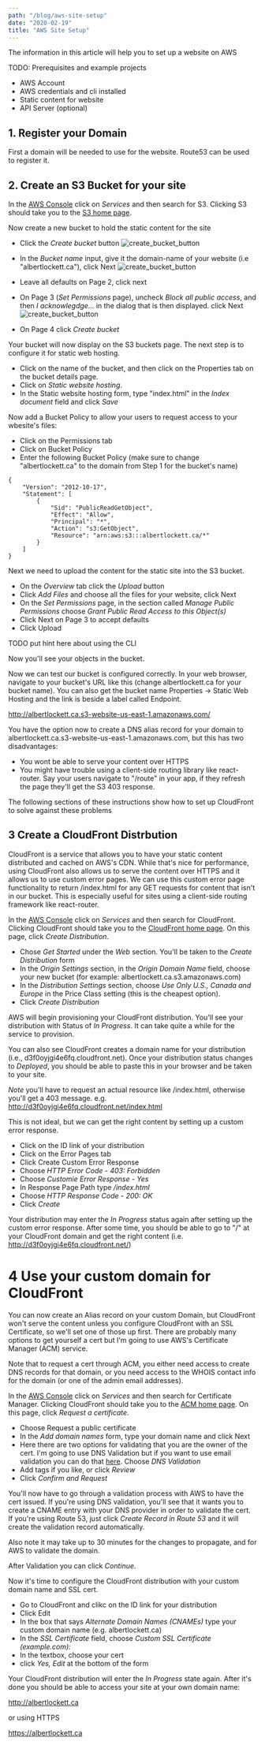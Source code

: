 ```yaml
---
path: "/blog/aws-site-setup"
date: "2020-02-19"
title: "AWS Site Setup"
---
```




<!-- ![create_bucket_button](../pic_1.png) -->
<!-- ![create_bucket_button](../../pic_1.png) -->
<!-- ![create_bucket_button](/images/pic_1.png) -->
<!-- ![create_bucket_button](/markdown-pages/pic_1.png) -->
<!-- ![create_bucket_button](../markdown-pages/pic_1.png)
![create_bucket_button](src/markdown-pages/pic_1.png)
![create_bucket_button](/blog/aws-site-setup/part_2/pic_1.png)
![create_bucket_button](../images/gatsby-astronaut.png) -->

The information in this article will help you to set up a website on AWS

TODO: Prerequisites and example projects
- AWS Account
- AWS credentials and cli installed
- Static content for website
- API Server (optional)

## 1. Register your Domain

First a domain will be needed to use for the website. Route53 can be used to register it.

## 2. Create an S3 Bucket for your site

In the [AWS Console](https://console.aws.amazon.com/console/home) click on _Services_ and then search for S3. Clicking
S3 should take you to the [S3 home page](https://s3.console.aws.amazon.com/s3/home).

Now create a new bucket to hold the static content for the site
- Click the _Create bucket_ button
  ![create_bucket_button](./aws-site-setup/part_2/pic_1.png)

- In the _Bucket name_ input, give it the domain-name of your website (i.e "albertlockett.ca"), click Next
 ![create_bucket_button](./aws-site-setup/part_2/pic_2.png)
- Leave all defaults on Page 2, click next
- On Page 3 (_Set Permissions_ page), uncheck _Block all public access_, and then _I acknowlegdge..._ in the dialog that
  is then displayed. click Next
  ![create_bucket_button](./aws-site-setup/part_2/pic_3.png)
- On Page 4 click _Create bucket_


Your bucket will now display on the S3 buckets page. The next step is to configure it for static web hosting. 
- Click on the name of the bucket, and then click on the Properties tab on the bucket details page. 
- Click on _Static website hosting_.
- In the Static website hosting form, type "index.html" in the _Index document_ field and click _Save_

Now add a Bucket Policy to allow your users to request access to your wbesite's files:
- Click on the Permissions tab
- Click on Bucket Policy
- Enter the following Bucket Policy (make sure to change "albertlockett.ca" to the domain from Step 1 for the bucket's 
  name)
```
{
    "Version": "2012-10-17",
    "Statement": [
        {
            "Sid": "PublicReadGetObject",
            "Effect": "Allow",
            "Principal": "*",
            "Action": "s3:GetObject",
            "Resource": "arn:aws:s3:::albertlockett.ca/*"
        }
    ]
}
```

Next we need to upload the content for the static site into the S3 bucket.
- On the _Overview_ tab click the _Upload_ button
- Click _Add Files_ and choose all the files for your website, click Next
- On the _Set Permissions_ page, in the section called _Manage Public Permissions_ choose _Grant Public Read Access 
  to this Object(s)_
- Click Next on Page 3 to accept defaults
- Click Upload

TODO put hint here about using the CLI

Now you'll see your objects in the bucket.

Now we can test our bucket is configured correctly. In your web browser, navigate to your bucket's URL like this
(change albertlockett.ca for your bucket name). You can also get the bucket name Properties -> Static Web Hosting and 
the link is beside a label called Endpoint.

http://albertlockett.ca.s3-website-us-east-1.amazonaws.com/

You have the option now to create a DNS alias record for your domain to 
albertlockett.ca.s3-website-us-east-1.amazonaws.com, but this has two disadvantages:
- You wont be able to serve your content over HTTPS
- You might have trouble using a client-side routing library like react-router. Say your users navigate to "/route" in
  your app, if they refresh the page they'll get the S3 403 response.

The following sections of these instructions show how to set up CloudFront to solve against these problems

## 3 Create a CloudFront Distrbution

CloudFront is a service that allows you to have your static content distributed and cached on AWS's CDN. While that's
nice for performance, using CloudFront also allows us to serve the content over HTTPS and it allows us to use custom
error pages. We can use this custom error page functionality to return /index.html for any GET requests for content that
isn't in our bucket. This is especially useful for sites using a client-side routing framework like react-router.

In the [AWS Console](https://console.aws.amazon.com/console/home) click on _Services_ and then search for CloudFront. 
Clicking CloudFront should take you to the [CloudFront home page](https://console.aws.amazon.com/cloudfront/home). On
this page, click _Create Distribution_.

- Chose _Get Started_ under the _Web_ section. You'll be taken to the _Create Distribution_ form
- In the _Origin Settings_ section, in the _Origin Domain Name_ field, choose your new bucket (for example: 
  albertlockett.ca.s3.amazonaws.com)
- In the _Distribution Settings_ section, choose _Use Only U.S., Canada and Europe_ in the Price Class setting (this is
  the cheapest option).
- Click _Create Distribution_

AWS will begin provisioning your CloudFront distribution. You'll see your distribution with Status of _In Progress_. It 
can take quite a while for the service to provision.

You can also see CloudFront creates a domain name for your distribution (i.e., d3f0oyjgi4e6fq.cloudfront.net). Once your 
distribution status changes to _Deployed_, you should be able to paste this in your browser and be taken to your site.

_Note_ you'll have to request an actual resource like /index.html, otherwise you'll get a 403 message. e.g.
http://d3f0oyjgi4e6fq.cloudfront.net/index.html

This is not ideal, but we can get the right content by setting up a custom error response. 

- Click on the ID link of your distribution
- Click on the Error Pages tab
- Click Create Custom Error Response
- Choose _HTTP Error Code_ - _403: Forbidden_
- Choose _Customie Error Response_ - _Yes_
- In Response Page Path type _/index.html_
- Choose _HTTP Response Code_ - _200: OK_
- Click _Create_

Your distribution may enter the _In Progress_ status again after setting up the custom error response. After some time,
you should be able to go to "/" at your CloudFront domain and get the right content (i.e. 
http://d3f0oyjgi4e6fq.cloudfront.net/)


# 4 Use your custom domain for CloudFront

You can now create an Alias record on your custom Domain, but CloudFront won't serve the content unless you configure
CloudFront with an SSL Certificate, so we'll set one of those up first. There are probably many options to get yourself
a cert but I'm going to use AWS's Certificate Manager (ACM) service.

Note that to request a cert through ACM, you either need access to create DNS records for that domain, or you need 
access to the WHOIS contact info for the domain (or one of the admin email addresses).

In the [AWS Console](https://console.aws.amazon.com/console/home) click on _Services_ and then search for Certificate 
Manager. Clicking CloudFront should take you to the [ACM home page](https://console.aws.amazon.com/acm/hom). On
this page, click _Request a certificate_.

- Choose Request a public certificate
- In the _Add domain names_ form, type your domain name and click Next
- Here there are two options for validating that you are the owner of the cert. I'm going to use DNS Validation but if
  you want to use email validation you can do that 
  [here](https://docs.aws.amazon.com/acm/latest/userguide/gs-acm-validate-email.html). Choose _DNS Validation_
- Add tags if you like, or click _Review_
- Click _Confirm and Request_

You'll now have to go through a validation process with AWS to have the cert issued. If you're using DNS validation,
you'll see that it wants you to create a CNAME entry with your DNS provider in order to validate the cert. If you're 
using Route 53, just click _Create Record in Route 53_ and it will create the validation record automatically.

Also note it may take up to 30 minutes for the changes to propagate, and for AWS to validate the domain.

After Validation you can click _Continue_.

Now it's time to configure the CloudFront distribution with your custom domain name and SSL cert. 
- Go to CloudFront and clikc on the ID link for your distribution
- Click Edit
- In the box that says _Alternate Domain Names (CNAMEs)_ type your custom domain name (e.g. albertlockett.ca)
- In the _SSL Certificate_ field, choose _Custom SSL Certificate (example.com):_
- In the textbox, choose your cert
- click _Yes, Edit_ at the bottom of the form

Your CloudFront distribution will enter the _In Progress_ state again. After it's done you should be able to access 
your site at your own domain name:

http://albertlockett.ca

or using HTTPS

https://albertlockett.ca